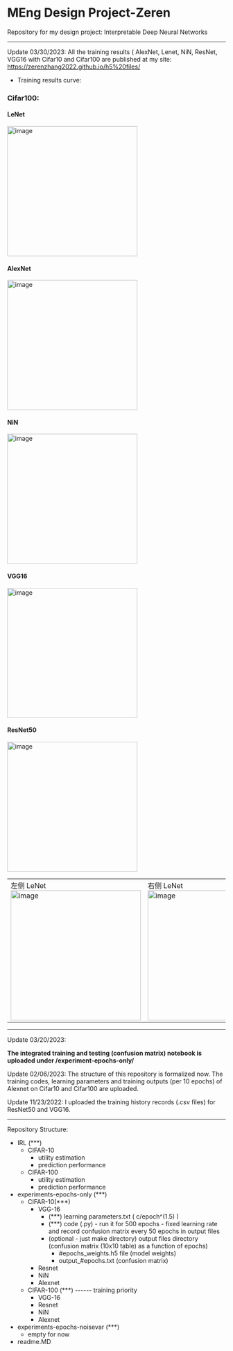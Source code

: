 # MEng Design Project-Zeren
 Repository for my design project: Interpretable Deep Neural Networks
 
----------------------------------------------------------
Update 03/30/2023:
All the training results ( AlexNet, Lenet, NiN, ResNet, VGG16 with Cifar10 and Cifar100 are published at my site: https://zerenzhang2022.github.io/h5%20files/

- Training results curve:
### Cifar100:
#### LeNet
<img width="300" alt="image" src="https://user-images.githubusercontent.com/118794589/228975313-5cf967c1-8bf0-4926-b770-b401f6107ff8.png"> 

#### AlexNet
<img width="300" alt="image" src="https://user-images.githubusercontent.com/118794589/228975938-827b63b9-3e16-4ff1-81af-2ae4d18e47db.png">

#### NiN
<img width="300" alt="image" src="https://user-images.githubusercontent.com/118794589/228976910-dd8f0fc9-f61a-4e2f-a5dd-bf654d0716d5.png">

#### VGG16
<img width="300" alt="image" src="https://user-images.githubusercontent.com/118794589/228977182-6c8dce4c-f917-47cf-85a0-ad78171383b2.png">

#### ResNet50
<img width="300" alt="image" src="https://user-images.githubusercontent.com/118794589/228977240-43ac88ec-cdc8-4d9c-aa38-7ce913529b53.png">

<html>
    <table style="margin-left: auto; margin-right: auto;">
        <tr>
            <td>
                <!--左侧内容-->
                左侧
		LeNet
<img width="300" alt="image" src="https://user-images.githubusercontent.com/118794589/228975313-5cf967c1-8bf0-4926-b770-b401f6107ff8.png"> 
            </td>
            <td>
                <!--右侧内容-->
                右侧
		LeNet
<img width="300" alt="image" src="https://user-images.githubusercontent.com/118794589/228975313-5cf967c1-8bf0-4926-b770-b401f6107ff8.png"> 
            </td>
        </tr>
    </table>
</html>



----------------------------------------------------------
Update 03/20/2023:

**The integrated training and testing (confusion matrix) notebook is uploaded under /experiment-epochs-only/** 


Update 02/06/2023:
The structure of this repository is formalized now. 
The training codes, learning parameters and training outputs (per 10 epochs) of Alexnet on Cifar10 and Cifar100 are uploaded.

Update 11/23/2022:
I uploaded the training history records (.csv files) for ResNet50 and VGG16.

----------------------------------------------------------
Repository Structure:
- IRL (***)
	- CIFAR-10
		- utility estimation
		- prediction performance
	- CIFAR-100
		- utility estimation
		- prediction performance
- experiments-epochs-only (***)
	- CIFAR-10(***)
		- VGG-16
			- (***) learning parameters.txt (   c/epoch^(1.5)  )
			- (***) code (.py) - run it for 500 epochs - fixed learning rate and record confusion matrix every 50 epochs in output files
			- (optional - just make directory) output files directory (confusion matrix (10x10 table) as a function of epochs)
				- #epochs_weights.h5 file (model weights)
				-  output_#epochs.txt (confusion matrix)
		- Resnet
		- NiN
		- Alexnet
	- CIFAR-100 (***)   ------ training priority
		- VGG-16
		- Resnet
		- NiN
		- Alexnet
- experiments-epochs-noisevar (***)
	- empty for now
- readme.MD
